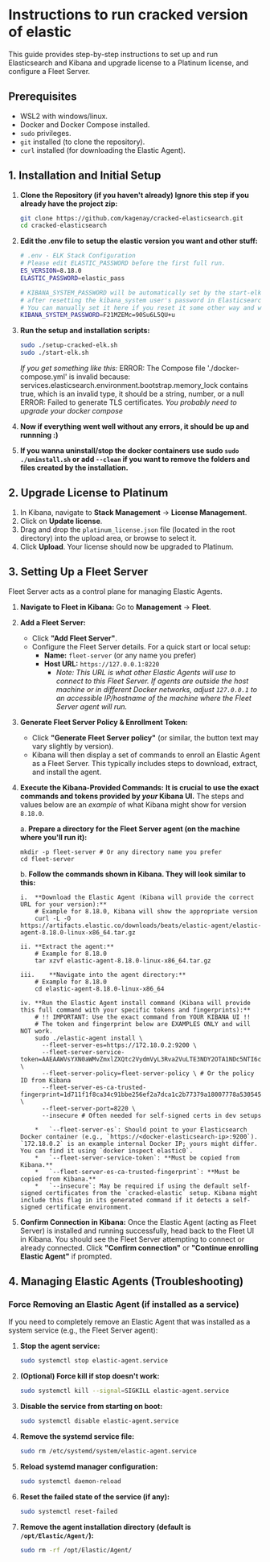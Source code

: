 # Instructions to run cracked version of elastic
This guide provides step-by-step instructions to set up and run Elasticsearch and Kibana and upgrade license to a Platinum license, and configure a Fleet Server.

## Prerequisites

*   WSL2 with windows/linux.
*   Docker and Docker Compose installed.
*   `sudo` privileges.
*   `git` installed (to clone the repository).
*   `curl` installed (for downloading the Elastic Agent).

## 1. Installation and Initial Setup

1.  **Clone the Repository (if you haven't already) Ignore this step if you already have the project zip:**
    ```bash
    git clone https://github.com/kagenay/cracked-elasticsearch.git
    cd cracked-elasticsearch
    ```
2. **Edit the .env file to setup the elastic version you want and other stuff:**
    ```bash
    # .env - ELK Stack Configuration
    # Please edit ELASTIC_PASSWORD before the first full run.
    ES_VERSION=8.18.0
    ELASTIC_PASSWORD=elastic_pass

    # KIBANA_SYSTEM_PASSWORD will be automatically set by the start-elk.sh script
    # after resetting the kibana_system user's password in Elasticsearch.
    # You can manually set it here if you reset it some other way and want docker-compose to use it.
    KIBANA_SYSTEM_PASSWORD=F21MZEMc=90Su6L5QU+u
    ```
3. **Run the setup and installation scripts:**
    ```bash
    sudo ./setup-cracked-elk.sh
    sudo ./start-elk.sh
    ```
    *If you get something like this:*
ERROR: The Compose file './docker-compose.yml' is invalid because:
services.elasticsearch.environment.bootstrap.memory_lock contains true, which is an invalid type, it should be a string, number, or a null
ERROR: Failed to generate TLS certificates.
    *You probably need to upgrade your docker compose*
   
5. **Now if everything went well without any errors, it should be up and runnning :)**
6. **If you wanna uninstall/stop the docker containers use sudo `sudo ./uninstall.sh` or add `--clean` if you want to remove the folders and files created by the installation.**

## 2. Upgrade License to Platinum

1.  In Kibana, navigate to **Stack Management** -> **License Management**.
2.  Click on **Update license**.
3.  Drag and drop the `platinum_license.json` file (located in the root directory) into the upload area, or browse to select it.
4.  Click **Upload**. Your license should now be upgraded to Platinum.

## 3. Setting Up a Fleet Server

Fleet Server acts as a control plane for managing Elastic Agents.

1.  **Navigate to Fleet in Kibana:**
    Go to **Management** -> **Fleet**.

2.  **Add a Fleet Server:**
    *   Click **"Add Fleet Server"**.
    *   Configure the Fleet Server details. For a quick start or local setup:
        *   **Name:** `fleet-server` (or any name you prefer)
        *   **Host URL:** `https://127.0.0.1:8220`
            *   *Note: This URL is what other Elastic Agents will use to connect to this Fleet Server. If agents are outside the host machine or in different Docker networks, adjust `127.0.0.1` to an accessible IP/hostname of the machine where the Fleet Server agent will run.*

3.  **Generate Fleet Server Policy & Enrollment Token:**
    *   Click **"Generate Fleet Server policy"** (or similar, the button text may vary slightly by version).
    *   Kibana will then display a set of commands to enroll an Elastic Agent as a Fleet Server. This typically includes steps to download, extract, and install the agent.

4.  **Execute the Kibana-Provided Commands:**
    **It is crucial to use the exact commands and tokens provided by *your* Kibana UI.** The steps and values below are an *example* of what Kibana might show for version `8.18.0`.

    a.  **Prepare a directory for the Fleet Server agent (on the machine where you'll run it):**

        mkdir -p fleet-server # Or any directory name you prefer
        cd fleet-server

    b.  **Follow the commands shown in Kibana. They will look similar to this:**

        i.  **Download the Elastic Agent (Kibana will provide the correct URL for your version):**
            # Example for 8.18.0, Kibana will show the appropriate version
            curl -L -O https://artifacts.elastic.co/downloads/beats/elastic-agent/elastic-agent-8.18.0-linux-x86_64.tar.gz

        ii. **Extract the agent:**
            # Example for 8.18.0
            tar xzvf elastic-agent-8.18.0-linux-x86_64.tar.gz

        iii.    **Navigate into the agent directory:**
            # Example for 8.18.0
            cd elastic-agent-8.18.0-linux-x86_64

        iv. **Run the Elastic Agent install command (Kibana will provide this full command with your specific tokens and fingerprints):**
            # !! IMPORTANT: Use the exact command from YOUR KIBANA UI !!
            # The token and fingerprint below are EXAMPLES ONLY and will NOT work.
            sudo ./elastic-agent install \
              --fleet-server-es=https://172.18.0.2:9200 \
              --fleet-server-service-token=AAEAAWVsYXN0aWMvZmxlZXQtc2VydmVyL3Rva2VuLTE3NDY2OTA1NDc5NTI6c3MyTHJMNlBUOHlHeTltWW56UXN5dw \
              --fleet-server-policy=fleet-server-policy \ # Or the policy ID from Kibana
              --fleet-server-es-ca-trusted-fingerprint=1d711f1f8ca34c91bbe256ef2a7dca1c2b77379a18007778a5305456a75c9abb \
              --fleet-server-port=8220 \
              --insecure # Often needed for self-signed certs in dev setups

            *   `--fleet-server-es`: Should point to your Elasticsearch Docker container (e.g., `https://<docker-elasticsearch-ip>:9200`). `172.18.0.2` is an example internal Docker IP; yours might differ. You can find it using `docker inspect elastic0`.
            *   `--fleet-server-service-token`: **Must be copied from Kibana.**
            *   `--fleet-server-es-ca-trusted-fingerprint`: **Must be copied from Kibana.**
            *   `--insecure`: May be required if using the default self-signed certificates from the `cracked-elastic` setup. Kibana might include this flag in its generated command if it detects a self-signed certificate environment.

5.  **Confirm Connection in Kibana:**
    Once the Elastic Agent (acting as Fleet Server) is installed and running successfully, head back to the Fleet UI in Kibana. You should see the Fleet Server attempting to connect or already connected. Click **"Confirm connection"** or **"Continue enrolling Elastic Agent"** if prompted.

## 4. Managing Elastic Agents (Troubleshooting)

### Force Removing an Elastic Agent (if installed as a service)

If you need to completely remove an Elastic Agent that was installed as a system service (e.g., the Fleet Server agent):

1.  **Stop the agent service:**
    ```bash
    sudo systemctl stop elastic-agent.service
    ```
2.  **(Optional) Force kill if stop doesn't work:**
    ```bash
    sudo systemctl kill --signal=SIGKILL elastic-agent.service
    ```
3.  **Disable the service from starting on boot:**
    ```bash
    sudo systemctl disable elastic-agent.service
    ```
4.  **Remove the systemd service file:**
    ```bash
    sudo rm /etc/systemd/system/elastic-agent.service
    ```
5.  **Reload systemd manager configuration:**
    ```bash
    sudo systemctl daemon-reload
    ```
6.  **Reset the failed state of the service (if any):**
    ```bash
    sudo systemctl reset-failed
    ```
7.  **Remove the agent installation directory (default is `/opt/Elastic/Agent/`):**
    ```bash
    sudo rm -rf /opt/Elastic/Agent/
    ```

